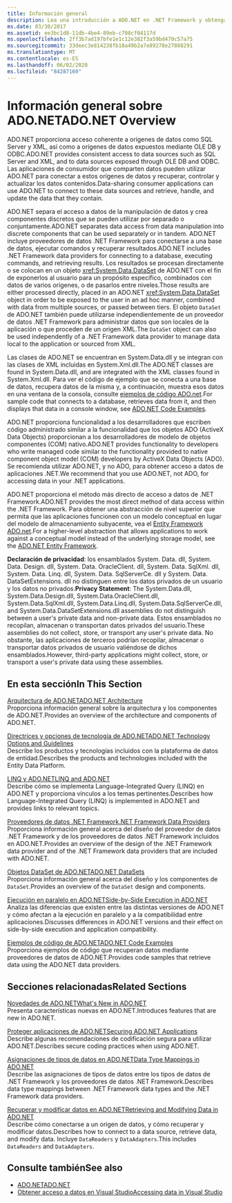 ```yaml
---
title: Información general
description: Lea una introducción a ADO.NET en .NET Framework y obtenga información sobre los recursos para obtener explicaciones y ejemplos más detallados.
ms.date: 03/30/2017
ms.assetid: ee3bc1d8-11db-4be4-89eb-c708cf04117d
ms.openlocfilehash: 2ff3b7ad197bfe1e1c12e382f3a59bd470c57a75
ms.sourcegitcommit: 33deec3e814238fb18a49b2a7e89278e27888291
ms.translationtype: MT
ms.contentlocale: es-ES
ms.lasthandoff: 06/02/2020
ms.locfileid: "84287160"
---
```

# <a name="adonet-overview"></a><span data-ttu-id="346ed-103">Información general sobre ADO.NET</span><span class="sxs-lookup"><span data-stu-id="346ed-103">ADO.NET Overview</span></span>
<span data-ttu-id="346ed-104">ADO.NET proporciona acceso coherente a orígenes de datos como SQL Server y XML, así como a orígenes de datos expuestos mediante OLE DB y ODBC.</span><span class="sxs-lookup"><span data-stu-id="346ed-104">ADO.NET provides consistent access to data sources such as SQL Server and XML, and to data sources exposed through OLE DB and ODBC.</span></span> <span data-ttu-id="346ed-105">Las aplicaciones de consumidor que comparten datos pueden utilizar ADO.NET para conectar a estos orígenes de datos y recuperar, controlar y actualizar los datos contenidos.</span><span class="sxs-lookup"><span data-stu-id="346ed-105">Data-sharing consumer applications can use ADO.NET to connect to these data sources and retrieve, handle, and update the data that they contain.</span></span>  
  
 <span data-ttu-id="346ed-106">ADO.NET separa el acceso a datos de la manipulación de datos y crea componentes discretos que se pueden utilizar por separado o conjuntamente.</span><span class="sxs-lookup"><span data-stu-id="346ed-106">ADO.NET separates data access from data manipulation into discrete components that can be used separately or in tandem.</span></span> <span data-ttu-id="346ed-107">ADO.NET incluye proveedores de datos .NET Framework para conectarse a una base de datos, ejecutar comandos y recuperar resultados.</span><span class="sxs-lookup"><span data-stu-id="346ed-107">ADO.NET includes .NET Framework data providers for connecting to a database, executing commands, and retrieving results.</span></span> <span data-ttu-id="346ed-108">Los resultados se procesan directamente o se colocan en un objeto <xref:System.Data.DataSet> de ADO.NET con el fin de exponerlos al usuario para un propósito específico, combinados con datos de varios orígenes, o de pasarlos entre niveles.</span><span class="sxs-lookup"><span data-stu-id="346ed-108">Those results are either processed directly, placed in an ADO.NET <xref:System.Data.DataSet> object in order to be exposed to the user in an ad hoc manner, combined with data from multiple sources, or passed between tiers.</span></span> <span data-ttu-id="346ed-109">El objeto `DataSet` de ADO.NET también puede utilizarse independientemente de un proveedor de datos .NET Framework para administrar datos que son locales de la aplicación o que proceden de un origen XML.</span><span class="sxs-lookup"><span data-stu-id="346ed-109">The `DataSet` object can also be used independently of a .NET Framework data provider to manage data local to the application or sourced from XML.</span></span>  
  
 <span data-ttu-id="346ed-110">Las clases de ADO.NET se encuentran en System.Data.dll y se integran con las clases de XML incluidas en System.Xml.dll.</span><span class="sxs-lookup"><span data-stu-id="346ed-110">The ADO.NET classes are found in System.Data.dll, and are integrated with the XML classes found in System.Xml.dll.</span></span> <span data-ttu-id="346ed-111">Para ver el código de ejemplo que se conecta a una base de datos, recupera datos de la misma y, a continuación, muestra esos datos en una ventana de la consola, consulte [ejemplos de código ADO.net](ado-net-code-examples.md).</span><span class="sxs-lookup"><span data-stu-id="346ed-111">For sample code that connects to a database, retrieves data from it, and then displays that data in a console window, see [ADO.NET Code Examples](ado-net-code-examples.md).</span></span>  
  
 <span data-ttu-id="346ed-112">ADO.NET proporciona funcionalidad a los desarrolladores que escriben código administrado similar a la funcionalidad que los objetos ADO (ActiveX Data Objects) proporcionan a los desarrolladores de modelo de objetos componentes (COM) nativo.</span><span class="sxs-lookup"><span data-stu-id="346ed-112">ADO.NET provides functionality to developers who write managed code similar to the functionality provided to native component object model (COM) developers by ActiveX Data Objects (ADO).</span></span> <span data-ttu-id="346ed-113">Se recomienda utilizar ADO.NET, y no ADO, para obtener acceso a datos de aplicaciones .NET.</span><span class="sxs-lookup"><span data-stu-id="346ed-113">We recommend that you use ADO.NET, not ADO, for accessing data in your .NET applications.</span></span>  
  
 <span data-ttu-id="346ed-114">ADO.NET proporciona el método más directo de acceso a datos de .NET Framework.</span><span class="sxs-lookup"><span data-stu-id="346ed-114">ADO.NET provides the most direct method of data access within the .NET Framework.</span></span> <span data-ttu-id="346ed-115">Para obtener una abstracción de nivel superior que permita que las aplicaciones funcionen con un modelo conceptual en lugar del modelo de almacenamiento subyacente, vea el [Entity Framework ADO.net](./ef/index.md).</span><span class="sxs-lookup"><span data-stu-id="346ed-115">For a higher-level abstraction that allows applications to work against a conceptual model instead of the underlying storage model, see the [ADO.NET Entity Framework](./ef/index.md).</span></span>  
  
 <span data-ttu-id="346ed-116">**Declaración de privacidad**: los ensamblados System. Data. dll, System. Data. Design. dll, System. Data. OracleClient. dll, System. Data. SqlXml. dll, System. Data. Linq. dll, System. Data. SqlServerCe. dll y System. Data. DataSetExtensions. dll no distinguen entre los datos privados de un usuario y los datos no privados.</span><span class="sxs-lookup"><span data-stu-id="346ed-116">**Privacy Statement**: The System.Data.dll, System.Data.Design.dll, System.Data.OracleClient.dll, System.Data.SqlXml.dll, System.Data.Linq.dll, System.Data.SqlServerCe.dll, and System.Data.DataSetExtensions.dll assemblies do not distinguish between a user's private data and non-private data.</span></span>  <span data-ttu-id="346ed-117">Estos ensamblados no recopilan, almacenan o transportan datos privados del usuario.</span><span class="sxs-lookup"><span data-stu-id="346ed-117">These assemblies do not collect, store, or transport any user's private data.</span></span> <span data-ttu-id="346ed-118">No obstante, las aplicaciones de terceros podrían recopilar, almacenar o transportar datos privados de usuario valiéndose de dichos ensamblados.</span><span class="sxs-lookup"><span data-stu-id="346ed-118">However, third-party applications might collect, store, or transport a user's private data using these assemblies.</span></span>  
  
## <a name="in-this-section"></a><span data-ttu-id="346ed-119">En esta sección</span><span class="sxs-lookup"><span data-stu-id="346ed-119">In This Section</span></span>  
 [<span data-ttu-id="346ed-120">Arquitectura de ADO.NET</span><span class="sxs-lookup"><span data-stu-id="346ed-120">ADO.NET Architecture</span></span>](ado-net-architecture.md)  
 <span data-ttu-id="346ed-121">Proporciona información general sobre la arquitectura y los componentes de ADO.NET.</span><span class="sxs-lookup"><span data-stu-id="346ed-121">Provides an overview of the architecture and components of ADO.NET.</span></span>  
  
 [<span data-ttu-id="346ed-122">Directrices y opciones de tecnología de ADO.NET</span><span class="sxs-lookup"><span data-stu-id="346ed-122">ADO.NET Technology Options and Guidelines</span></span>](ado-net-technology-options-and-guidelines.md)  
 <span data-ttu-id="346ed-123">Describe los productos y tecnologías incluidos con la plataforma de datos de entidad.</span><span class="sxs-lookup"><span data-stu-id="346ed-123">Describes the products and technologies included with the Entity Data Platform.</span></span>  
  
 [<span data-ttu-id="346ed-124">LINQ y ADO.NET</span><span class="sxs-lookup"><span data-stu-id="346ed-124">LINQ and ADO.NET</span></span>](linq-and-ado-net.md)  
 <span data-ttu-id="346ed-125">Describe cómo se implementa Language-Integrated Query (LINQ) en ADO.NET y proporciona vínculos a los temas pertinentes.</span><span class="sxs-lookup"><span data-stu-id="346ed-125">Describes how Language-Integrated Query (LINQ) is implemented in ADO.NET and provides links to relevant topics.</span></span>  
  
 [<span data-ttu-id="346ed-126">Proveedores de datos .NET Framework</span><span class="sxs-lookup"><span data-stu-id="346ed-126">.NET Framework Data Providers</span></span>](data-providers.md)  
 <span data-ttu-id="346ed-127">Proporciona información general acerca del diseño del proveedor de datos .NET Framework y de los proveedores de datos .NET Framework incluidos en ADO.NET.</span><span class="sxs-lookup"><span data-stu-id="346ed-127">Provides an overview of the design of the .NET Framework data provider and of the .NET Framework data providers that are included with ADO.NET.</span></span>  
  
 [<span data-ttu-id="346ed-128">Objetos DataSet de ADO.NET</span><span class="sxs-lookup"><span data-stu-id="346ed-128">ADO.NET DataSets</span></span>](ado-net-datasets.md)  
 <span data-ttu-id="346ed-129">Proporciona información general acerca del diseño y los componentes de `DataSet`.</span><span class="sxs-lookup"><span data-stu-id="346ed-129">Provides an overview of the `DataSet` design and components.</span></span>  
  
 [<span data-ttu-id="346ed-130">Ejecución en paralelo en ADO.NET</span><span class="sxs-lookup"><span data-stu-id="346ed-130">Side-by-Side Execution in ADO.NET</span></span>](side-by-side-execution.md)  
 <span data-ttu-id="346ed-131">Analiza las diferencias que existen entre las distintas versiones de ADO.NET y cómo afectan a la ejecución en paralelo y a la compatibilidad entre aplicaciones.</span><span class="sxs-lookup"><span data-stu-id="346ed-131">Discusses differences in ADO.NET versions and their effect on side-by-side execution and application compatibility.</span></span>  
  
 [<span data-ttu-id="346ed-132">Ejemplos de código de ADO.NET</span><span class="sxs-lookup"><span data-stu-id="346ed-132">ADO.NET Code Examples</span></span>](ado-net-code-examples.md)  
 <span data-ttu-id="346ed-133">Proporciona ejemplos de código que recuperan datos mediante proveedores de datos de ADO.NET.</span><span class="sxs-lookup"><span data-stu-id="346ed-133">Provides code samples that retrieve data using the ADO.NET data providers.</span></span>  
  
## <a name="related-sections"></a><span data-ttu-id="346ed-134">Secciones relacionadas</span><span class="sxs-lookup"><span data-stu-id="346ed-134">Related Sections</span></span>  
 [<span data-ttu-id="346ed-135">Novedades de ADO.NET</span><span class="sxs-lookup"><span data-stu-id="346ed-135">What's New in ADO.NET</span></span>](whats-new.md)  
 <span data-ttu-id="346ed-136">Presenta características nuevas en ADO.NET.</span><span class="sxs-lookup"><span data-stu-id="346ed-136">Introduces features that are new in ADO.NET.</span></span>  
  
 [<span data-ttu-id="346ed-137">Proteger aplicaciones de ADO.NET</span><span class="sxs-lookup"><span data-stu-id="346ed-137">Securing ADO.NET Applications</span></span>](securing-ado-net-applications.md)  
 <span data-ttu-id="346ed-138">Describe algunas recomendaciones de codificación segura para utilizar ADO.NET.</span><span class="sxs-lookup"><span data-stu-id="346ed-138">Describes secure coding practices when using ADO.NET.</span></span>  
  
 [<span data-ttu-id="346ed-139">Asignaciones de tipos de datos en ADO.NET</span><span class="sxs-lookup"><span data-stu-id="346ed-139">Data Type Mappings in ADO.NET</span></span>](data-type-mappings-in-ado-net.md)  
 <span data-ttu-id="346ed-140">Describe las asignaciones de tipos de datos entre los tipos de datos de .NET Framework y los proveedores de datos .NET Framework.</span><span class="sxs-lookup"><span data-stu-id="346ed-140">Describes data type mappings between .NET Framework data types and the .NET Framework data providers.</span></span>  
  
 [<span data-ttu-id="346ed-141">Recuperar y modificar datos en ADO.NET</span><span class="sxs-lookup"><span data-stu-id="346ed-141">Retrieving and Modifying Data in ADO.NET</span></span>](retrieving-and-modifying-data.md)  
 <span data-ttu-id="346ed-142">Describe cómo conectarse a un origen de datos, y cómo recuperar y modificar datos.</span><span class="sxs-lookup"><span data-stu-id="346ed-142">Describes how to connect to a data source, retrieve data, and modify data.</span></span> <span data-ttu-id="346ed-143">Incluye `DataReaders` y `DataAdapters`.</span><span class="sxs-lookup"><span data-stu-id="346ed-143">This includes `DataReaders` and `DataAdapters`.</span></span>  
  
## <a name="see-also"></a><span data-ttu-id="346ed-144">Consulte también</span><span class="sxs-lookup"><span data-stu-id="346ed-144">See also</span></span>

- [<span data-ttu-id="346ed-145">ADO.NET</span><span class="sxs-lookup"><span data-stu-id="346ed-145">ADO.NET</span></span>](index.md)
- [<span data-ttu-id="346ed-146">Obtener acceso a datos en Visual Studio</span><span class="sxs-lookup"><span data-stu-id="346ed-146">Accessing data in Visual Studio</span></span>](/visualstudio/data-tools/accessing-data-in-visual-studio)
